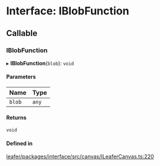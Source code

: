 # Interface: IBlobFunction

## Callable

### IBlobFunction

▸ **IBlobFunction**(`blob`): `void`

#### Parameters

| Name | Type |
| :------ | :------ |
| `blob` | `any` |

#### Returns

`void`

#### Defined in

[leafer/packages/interface/src/canvas/ILeaferCanvas.ts:220](https://github.com/leaferjs/leafer/blob/27e942d/packages/interface/src/canvas/ILeaferCanvas.ts#L220)
